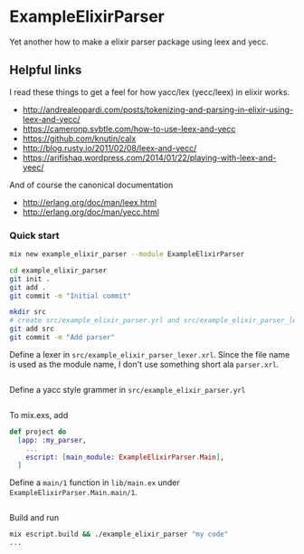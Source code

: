 # ExampleElixirParser

Yet another how to make a elixir parser package using leex and yecc.

## Helpful links

I read these things to get a feel for how yacc/lex (yecc/leex) in elixir works.

 * http://andrealeopardi.com/posts/tokenizing-and-parsing-in-elixir-using-leex-and-yecc/
 * https://cameronp.svbtle.com/how-to-use-leex-and-yecc
 * https://github.com/knutin/calx
 * http://blog.rusty.io/2011/02/08/leex-and-yecc/
 * https://arifishaq.wordpress.com/2014/01/22/playing-with-leex-and-yeec/

And of course the canonical documentation

 * http://erlang.org/doc/man/leex.html
 * http://erlang.org/doc/man/yecc.html
 

### Quick start

   ```bash
   mix new example_elixir_parser --module ExampleElixirParser

   cd example_elixir_parser
   git init .
   git add .
   git commit -m "Initial commit"

   mkdir src
   # create src/example_elixir_parser.yrl and src/example_elixir_parser_lexer.xrl see below
   git add src
   git commit -m "Add parser"
   ```

Define a lexer in `src/example_elixir_parser_lexer.xrl`. Since the file name is used as the module name, I don't use something short ala `parser.xrl`.

   ```elixir
   ```

Define a yacc style grammer in `src/example_elixir_parser.yrl`

   ```elixir
   ```

To mix.exs, add

   ```elixir
   def project do
     [app: :my_parser,
       ...
       escript: [main_module: ExampleElixirParser.Main],
     ]
   ```

Define a `main/1` function in `lib/main.ex` under `ExampleElixirParser.Main.main/1`.

   ```elixir
   
   ```

Build and run

   ```bash
   mix escript.build && ./example_elixir_parser "my code"
   ...
   ```

